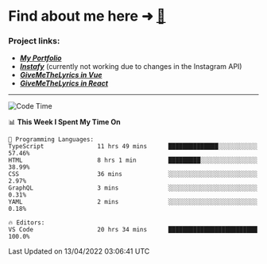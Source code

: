 # Find about me here ➜ [🧑](https://pauabella.dev)

### Project links:
- ***[My Portfolio](https://pauabella.dev)***
- ***[Instafy](https://instafy.me)*** (currently not working due to changes in the Instagram API)
- ***[GiveMeTheLyrics in Vue](https://lyrics.pauabella.dev)***
- ***[GiveMeTheLyrics in React](https://pauabella.dev/GiveMeTheLyrics)***

---
<!--START_SECTION:waka-->
![Code Time](http://img.shields.io/badge/Code%20Time-946%20hrs%2053%20mins-blue)

📊 **This Week I Spent My Time On** 

```text
💬 Programming Languages: 
TypeScript               11 hrs 49 mins      ██████████████░░░░░░░░░░░   57.46% 
HTML                     8 hrs 1 min         █████████░░░░░░░░░░░░░░░░   38.99% 
CSS                      36 mins             ░░░░░░░░░░░░░░░░░░░░░░░░░   2.97% 
GraphQL                  3 mins              ░░░░░░░░░░░░░░░░░░░░░░░░░   0.31% 
YAML                     2 mins              ░░░░░░░░░░░░░░░░░░░░░░░░░   0.18%

🔥 Editors: 
VS Code                  20 hrs 34 mins      █████████████████████████   100.0%

```


 Last Updated on 13/04/2022 03:06:41 UTC
<!--END_SECTION:waka-->

